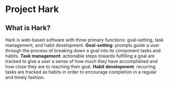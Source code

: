 # Project Hark

## What is Hark?
Hark is web-based software with three primary functions: goal-setting, task management, and habit development. **Goal-setting**: prompts guide a user through the process of breaking down a goal into its component tasks and habits. **Task management**: actionable steps towards fulfilling a goal are tracked to give a user a sense of how much they have accomplished and how close they are to reaching their goal. **Habit development**: recurring tasks are tracked as habits in order to encourage completion in a regular and timely fashion.